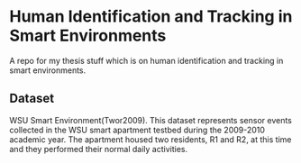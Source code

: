 # Human Identification and Tracking in Smart Environments
A repo for my thesis stuff which is on human identification and tracking in smart environments.

## Dataset
WSU Smart Environment(Twor2009). This dataset represents sensor events collected in the WSU smart apartment testbed during the 2009-2010 academic year.  The apartment housed two residents, R1 and R2, at this time and they performed their normal daily activities.

